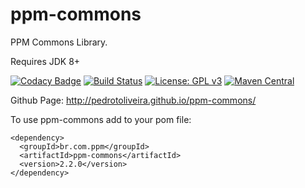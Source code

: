 ppm-commons
===========

PPM Commons Library.

Requires JDK 8+

[![Codacy Badge](https://api.codacy.com/project/badge/Grade/2f6875058e2a4d0f9b26ad28e296a7e8)](https://www.codacy.com/app/pedro.oliveira20/ppm-commons?utm_source=github.com&utm_medium=referral&utm_content=pedrotoliveira/ppm-commons&utm_campaign=badger)
[![Build Status](https://travis-ci.org/pedrotoliveira/ppm-commons.svg?branch=master)](https://travis-ci.org/pedrotoliveira/ppm-commons)
[![License: GPL v3](https://img.shields.io/badge/License-GPLv3-blue.svg)](https://www.gnu.org/licenses/gpl-3.0)
[![Maven Central](https://maven-badges.herokuapp.com/maven-central/br.com.ppm/ppm-commons/badge.svg)](https://maven-badges.herokuapp.com/maven-central/br.com.ppm/ppm-commons)

Github Page: http://pedrotoliveira.github.io/ppm-commons/

To use ppm-commons add to your pom file:
```
<dependency>
  <groupId>br.com.ppm</groupId>
  <artifactId>ppm-commons</artifactId>
  <version>2.2.0</version>
</dependency>
```
